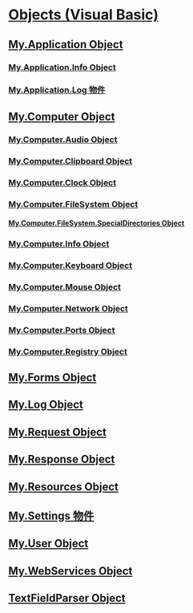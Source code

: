 # [Objects (Visual Basic)](index.md)
## [My.Application Object](my-application-object.md)
### [My.Application.Info Object](my-application-info-object.md)
### [My.Application.Log 物件](my-application-log-object.md)
## [My.Computer Object](my-computer-object.md)
### [My.Computer.Audio Object](my-computer-audio-object.md)
### [My.Computer.Clipboard Object](my-computer-clipboard-object.md)
### [My.Computer.Clock Object](my-computer-clock-object.md)
### [My.Computer.FileSystem Object](my-computer-filesystem-object.md)
#### [My.Computer.FileSystem.SpecialDirectories Object](my-computer-filesystem-specialdirectories-object.md)
### [My.Computer.Info Object](my-computer-info-object.md)
### [My.Computer.Keyboard Object](my-computer-keyboard-object.md)
### [My.Computer.Mouse Object](my-computer-mouse-object.md)
### [My.Computer.Network Object](my-computer-network-object.md)
### [My.Computer.Ports Object](my-computer-ports-object.md)
### [My.Computer.Registry Object](my-computer-registry-object.md)
## [My.Forms Object](my-forms-object.md)
## [My.Log Object](my-log-object.md)
## [My.Request Object](my-request-object.md)
## [My.Response Object](my-response-object.md)
## [My.Resources Object](my-resources-object.md)
## [My.Settings 物件](my-settings-object.md)
## [My.User Object](my-user-object.md)
## [My.WebServices Object](my-webservices-object.md)
## [TextFieldParser Object](textfieldparser-object.md)
